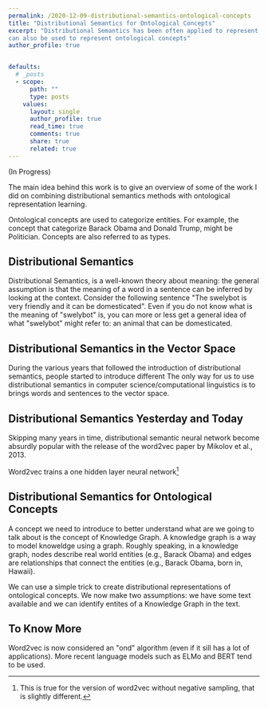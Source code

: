 ```yaml
---
permalink: /2020-12-09-distributional-semantics-ontological-concepts
title: "Distributional Semantics for Ontological Concepts"
excerpt: "Distributional Semantics has been often applied to represent words and sometimes entities, but it
can also be used to represent ontological concepts"
author_profile: true


defaults:
  # _posts
  - scope:
      path: ""
      type: posts
    values:
      layout: single
      author_profile: true
      read_time: true
      comments: true
      share: true
      related: true
---
```


(In Progress)

The main idea behind this work is to give an overview of some of the work I did on combining distributional semantics methods with
ontological representation learning.

Ontological concepts are used to categorize entities. For example, the concept that categorize Barack Obama and Donald Trump, might be Politician. Concepts are also referred to as types.



## Distributional Semantics

Distributional Semantics, is a well-known theory about meaning: the general assumption is that the meaning of a 
word in a sentence can be inferred by looking at the context. Consider the following sentence "The swelybot is very 
friendly and it can be domesticated". Even if you do not know what is the meaning of "swelybot" is, 
you can more or less get a general idea of what "swelybot" might refer to: an animal that can be domesticated.

## Distributional Semantics in the Vector Space

During the various years that followed the introduction of distributional semantics, people started to introduce different
The only way for us to use distributional semantics in computer science/computational linguistics is to brings words and 
sentences to the vector space.

## Distributional Semantics Yesterday and Today

Skipping many years in time, distributional semantic neural network become absurdly popular with the release of the
word2vec paper by Mikolov et al., 2013.

Word2vec trains a one hidden layer neural network[^1]

## Distributional Semantics for Ontological Concepts

A concept we need to introduce to better understand what are we going to talk about is the concept of Knowledge Graph. A knowledge graph is a way to model knoweldge using a graph. Roughly speaking, in a knowledge graph, nodes describe real world entities (e.g., Barack Obama) and edges are relationships that connect the entities (e.g., Barack Obama, born in, Hawaii).

We can use a simple trick to create distributional representations of ontological concepts. We now make two assumptions: we have some text available and we can identify entites of a Knowledge Graph in the text.

## To Know More

Word2vec is now considered an "ond" algorithm (even if it sill has a lot of applications). More recent language models
such as ELMo and BERT tend to be used.

[^1]: This is true for the version of word2vec without negative sampling, that is slightly different.
